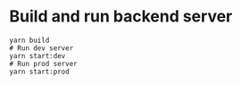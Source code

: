 # Build and run backend server


```
yarn build
# Run dev server
yarn start:dev
# Run prod server
yarn start:prod
```
